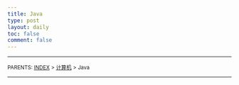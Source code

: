 ```yaml
---
title: Java
type: post
layout: daily
toc: false
comment: false
---
```

---
<small>PARENTS: [INDEX](/gknows/wikimap) > [计算机](/gknows/计算机) > Java</small>

---
